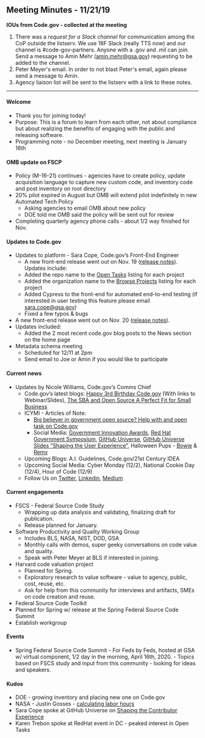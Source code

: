 ## Meeting Minutes - 11/21/19

**IOUs from Code.gov - collected at the meeting**
1. There was a *request for a Slack channel* for communication among the CoP outside the listserv. We use 18F Slack (really TTS now) and our channel is #code-gov-partners. Anyone with a .gov and .mil can join. Send a message to Amin Mehr (amin.mehr@gsa.gov) requesting to be added to the channel.
2. Peter Meyer's email. In order to not blast Peter's email, again please send a message to Amin.
3. Agency liaison list will be sent to the listserv with a link to these notes.

<hr>

#### Welcome
- Thank you for joining today!
- Purpose: This is a forum to learn from each other, not about compliance but about realizing the benefits of engaging with the public and releasing software.
- Programming note - no December meeting, next meeting is January 16th

#### OMB update on FSCP
- Policy (M-16-21) continues - agencies have to create policy, update acquisition language to capture new custom code, and inventory code and post inventory on root directory
- 20% pilot expired in August but OMB will extend pilot indefinitely in new Automated Tech Policy 
    - Asking agencies to email OMB about new policy 
    - DOE told me OMB said the policy will be sent out for review
- Completing quarterly agency phone calls - about 1/2 way finished for Nov.

#### Updates to Code.gov
- Updates to platform - Sara Cope, Code.gov’s Front-End Engineer
    - A new front-end release went out on Nov. 19 ([release notes](https://github.com/GSA/code-gov-front-end/releases/tag/v1.1.0)). Updates include:
    - Added the repo name to the [Open Tasks](https://code.gov/open-tasks?page=1&size=10) listing for each project
    - Added the organization name to the [Browse Projects](https://code.gov/browse-projects?page=1&size=10&sort=data_quality) listing for each project
    - Added Cypress to the front-end for automated end-to-end testing (if interested in user testing this feature please email sara.cope@gsa.gov)
    -  Fixed a few typos & bugs
- A new front-end release went out on Nov. 20 ([release notes](https://github.com/GSA/code-gov-front-end/releases/tag/v1.1.1)).  
- Updates included:
    - Added the 2 most recent code.gov blog posts to the News section on the home page
- Metadata schema meeting
    - Scheduled for 12/11 at 2pm
    - Send email to Joe or Amin if you would like to participate

#### Current news
- Updates by Nicole Williams, Code.gov’s Comms Chief
    - Code.gov’s latest blogs: [Happy 3rd Birthday Code.gov](https://medium.com/codedotgov/happy-3rd-birthday-code-gov-3b9171ceb88e) (With links to Webinar/Slides), [The SBA and Open Source A Perfect Fit for Small Business](https://medium.com/codedotgov/the-sba-and-open-source-a-perfect-fit-for-small-business-69727971d71a)
    - ICYMI - Articles of Note:
        - [Big believer in government open source? Help with and open task on Code.gov](https://www.fedscoop.com/code-gov-open-source-tasks-red-hat/)
        - Social Media: [Government Innovation Awards](https://twitter.com/CodeDotGov/status/1192805271434862597?s=20), [Red Hat Government Symposium](https://twitter.com/USGSA/status/1194321495742386176?s=20), [GitHub Universe](https://twitter.com/CodeDotGov/status/1194706860563144710?s=20), [GitHub Universe Slides “Shaping the User Experience”](https://twitter.com/CodeDotGov/status/1196501717166284802?s=20), Halloween Pups - [Bowie](https://twitter.com/CodeDotGov/status/1189989822217281536?s=20) & [Remy](https://twitter.com/CodeDotGov/status/1190066293812219905?s=20)
    - Upcoming Blogs: A.I. Guidelines, Code.gov/21st Century IDEA
    - Upcoming Social Media: Cyber Monday (12/2), National Cookie Day (12/4), Hour of Code (12/9)
    - Follow Us on [Twitter](https://twitter.com/CodeDotGov), [Linkedin](https://www.linkedin.com/company/code-gov/), [Medium](https://medium.com/codedotgov)
    
#### Current engagements
- FSCS - Federal Source Code Study
    - Wrapping up data analysis and validating, finalizing draft for publication.
    - Release planned for January.
- Software Productivity and Quality Working Group
    - Includes BLS, NASA, NIST, DOD, GSA
    - Monthly calls with demos, super geeky conversations on code value and quality.
    - Speak with Peter Meyer at BLS if interested in joining.
- Harvard code valuation project
    - Planned for Spring.
    - Exploratory research to value software - value to agency, public, cost, reuse, etc.
    - Ask for help from this community for interviews and artifacts, SMEs on code creation and reuse.
- Federal Source Code Toolkit
- Planned for Spring w/ release at the Spring Federal Source Code Summit
- Establish workgroup

#### Events
- Spring Federal Source Code Summit - For Feds by Feds, hosted at GSA w/ virtual component, 1/2 day in the morning, April 16th, 2020. - Topics based on FSCS study and input from this community - looking for ideas and speakers.

#### Kudos
- DOE - growing inventory and placing new one on Code.gov
- NASA - Justin Gosses - [calculating labor hours](https://observablehq.com/@justingosses/finding-labor-hours-to-generate-opensouce-nasa-code-since-a)
- Sara Cope spoke at GitHub Universe on [Shaping the Contributor Experience](https://github.com/saracope/shaping-the-contributor-experience)
- Karen Trebon spoke at RedHat event in DC - peaked interest in Open Tasks
